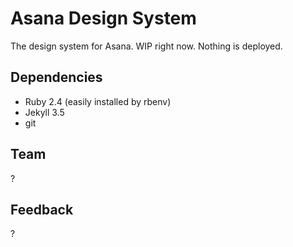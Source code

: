 # Asana Design System
The design system for Asana. WIP right now. Nothing is deployed.

## Dependencies

- Ruby 2.4 (easily installed by rbenv)
- Jekyll 3.5
- git

## Team

?

## Feedback

?
